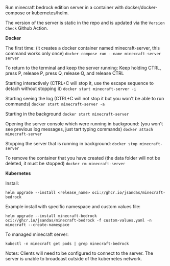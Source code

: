 Run minecraft bedrock edition server in a container with docker/docker-compose or kubernetes/helm.  

The version of the server is static in the repo and is updated via the `Version Check` Github Action.

**Docker**

The first time: (it creates a docker container named minecraft-server, this command works only once)
`docker-compose run --name minecraft-server server`

To return to the terminal and keep the server running:
Keep holding CTRL, press P, release P, press Q, release Q, and release CTRL

Starting interactively (CTRL+C will stop it, use the escape sequence to detach without stopping it)
`docker start minecraft-server -i`

Starting seeing the log (CTRL+C will not stop it but you won't be able to run commands)
`docker start minecraft-server -a`

Starting in the background
`docker start minecraft-server`

Opening the server console which were running in background: (you won't see previous log messages, just tart typing commands)
`docker attach minecraft-server`

Stopping the server that is running in background:
`docker stop minecraft-server`

To remove the container that you have created (the data folder will not be deleted, it must be stopped)
`docker rm minecraft-server`

**Kubernetes**

Install:
```
helm upgrade --install <release_name> oci://ghcr.io/jsandas/minecraft-bedrock
```
Example install with specific namespace and custom values file:
```
helm upgrade --install minecraft-bedrock oci://ghcr.io/jsandas/minecraft-bedrock -f custom-values.yaml -n minecraft --create-namespace
```

To managed minecraft server:
```
kubectl -n minecraft get pods | grep minecraft-bedrock
```

Notes:
Clients will need to be configured to connect to the server.  The server is unable to broadcast outside of the kubernetes network.